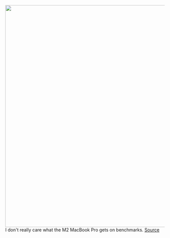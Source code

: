<img src='https://cdn.vox-cdn.com/thumbor/0ACOP3qaMXHX6iLhmDT_El-7LSs=/0x0:2040x1360/1200x675/filters:focal(860x614:1186x940)/cdn.vox-cdn.com/uploads/chorus_image/image/71003051/akrales_220620_5303_0054.0.jpg' width='700px' /><br/>
I don't really care what the M2 MacBook Pro gets on benchmarks.
<a href='https://www.theverge.com/23177674/apple-macbook-pro-m2-2022-review-price-specs-features'> Source <a/>